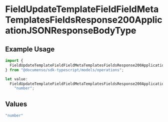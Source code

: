 # FieldUpdateTemplateFieldFieldMetaTemplatesFieldsResponse200ApplicationJSONResponseBodyType

## Example Usage

```typescript
import {
  FieldUpdateTemplateFieldFieldMetaTemplatesFieldsResponse200ApplicationJSONResponseBodyType,
} from "@documenso/sdk-typescript/models/operations";

let value:
  FieldUpdateTemplateFieldFieldMetaTemplatesFieldsResponse200ApplicationJSONResponseBodyType =
    "number";
```

## Values

```typescript
"number"
```